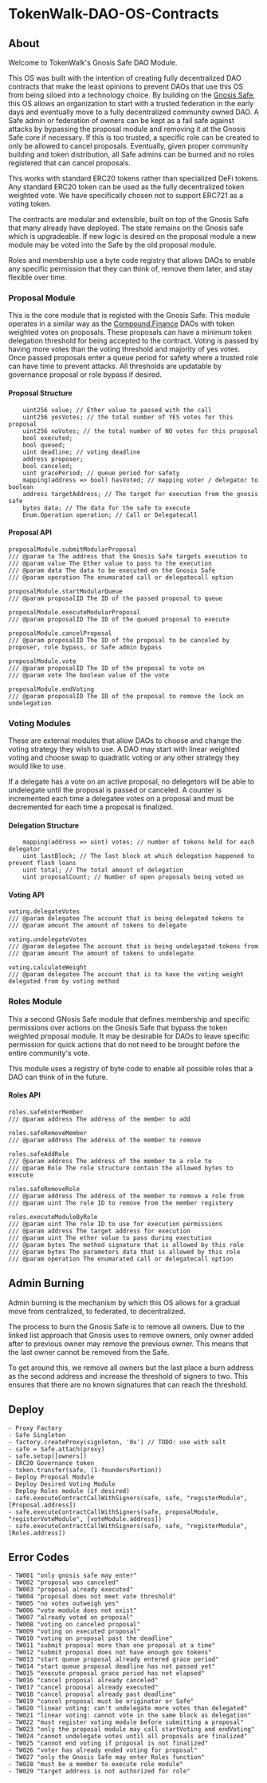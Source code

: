 # TokenWalk-DAO-OS-Contracts

## About

Welcome to TokenWalk's Gnosis Safe DAO Module.

This OS was built with the intention of creating fully decentralized DAO contracts that make the least opinions to prevent DAOs that use this OS from being siloed into a technology choice. By building on the [Gnosis Safe](https://github.com/gnosis/safe-contracts), this OS allows an organization to start with a trusted federation in the early days and eventually move to a fully decentralized community owned DAO. A Safe admin or federation of owners can be kept as a fail safe against attacks by bypassing the proposal module and removing it at the Gnosis Safe core if necessary. If this is too trusted, a specific role can be created to only be allowed to cancel proposals. Eventually, given proper community building and token distribution, all Safe admins can be burned and no roles registered that can cancel proposals.

This works with standard ERC20 tokens rather than specialized DeFi tokens. Any standard ERC20 token can be used as the fully decentralized token weighted vote. We have specifically chosen not to support ERC721 as a voting token. 

The contracts are modular and extensible, built on top of the Gnosis Safe that many already have deployed. The state remains on the Gnosis safe which is upgradeable. If new logic is desired on the proposal module a new module may be voted into the Safe by the old proposal module. 

Roles and membership use a byte code registry that allows DAOs to enable any specific permission that they can think of, remove them later, and stay flexible over time.

### Proposal Module

This is the core module that is registed with the Gnosis Safe. This module operates in a similar way as the [Compound.Finance](https://github.com/compound-finance/compound-protocol/tree/master/contracts/Governance) DAOs with token weighted votes on proposals. These proposals can have a minimum token delegation threshold for being accepted to the contract. Voting is passed by having more votes than the voting threshold and majority of yes votes. Once passed proposals enter a queue period for safety where a trusted role can have time to prevent attacks. All thresholds are updatable by governance proposal or role bypass if desired.

#### Proposal Structure
```
    uint256 value; // Ether value to passed with the call
    uint256 yesVotes; // the total number of YES votes for this proposal
    uint256 noVotes; // the total number of NO votes for this proposal        
    bool executed;
    bool queued;
    uint deadline; // voting deadline
    address proposer;
    bool canceled;
    uint gracePeriod; // queue period for safety
    mapping(address => bool) hasVoted; // mapping voter / delegator to boolean 
    address targetAddress; // The target for execution from the gnosis safe
    bytes data; // The data for the safe to execute
    Enum.Operation operation; // Call or Delegatecall
```

#### Proposal API
```
proposalModule.submitModularProposal
/// @param to The address that the Gnosis Safe targets execution to
/// @param value The Ether value to pass to the execution
/// @param data The data to be executed on the Gnosis Safe
/// @param operation The enumarated call or delegatecall option

proposalModule.startModularQueue
/// @param proposalID The ID of the passed proposal to queue

proposalModule.executeModularProposal
/// @param proposalID The ID of the queued proposal to execute

proposalModule.cancelProposal
/// @param proposalID The ID of the proposal to be canceled by proposer, role bypass, or Safe admin bypass

proposalModule.vote
/// @param proposalID The ID of the proposal to vote on
/// @param vote The boolean value of the vote

proposalModule.endVoting
/// @param proposalID The ID of the proposal to remove the lock on undelegation 
```

### Voting Modules

These are external modules that allow DAOs to choose and change the voting strategy they wish to use. A DAO may start with linear weighted voting and choose swap to quadratic voting or any other strategy they would like to use.

If a delegate has a vote on an active proposal, no delegetors will be able to undelegate until the proposal is passed or canceled. A counter is incremented each time a delegatee votes on a proposal and must be decremented for each time a proposal is finalized.

#### Delegation Structure
```
    mapping(address => uint) votes; // number of tokens held for each delegator
    uint lastBlock; // The last block at which delegation happened to prevent flash loans
    uint total; // The total amount of delegation
    uint proposalCount; // Number of open proposals being voted on
```

#### Voting API
```
voting.delegateVotes
/// @param delegatee The account that is being delegated tokens to
/// @param amount The amount of tokens to delegate

voting.undelegateVotes
/// @param delegatee The account that is being undelegated tokens from
/// @param amount The amount of tokens to undelegate

voting.calculateWeight
/// @param delegatee The account that is to have the voting weight delegated from by voting method
```

### Roles Module

This a second GNosis Safe module that defines membership and specific permissions over actions on the Gnosis Safe that bypass the token weighted proposal module. It may be desirable for DAOs to leave specific permission for quick actions that do not need to be brought before the entire community's vote.

This module uses a registry of byte code to enable all possible roles that a DAO can think of in the future.

#### Roles API
```
roles.safeEnterMember
/// @param address The address of the member to add

roles.safeRemoveMember
/// @param address The address of the member to remove

roles.safeAddRole
/// @param address The address of the member to a role to
/// @param Role The role structure contain the allowed bytes to execute

roles.safeRemoveRole
/// @param address The address of the member to remove a role from
/// @param uint The role ID to remove from the member registery

roles.executeModuleByRole
/// @param uint The role ID to use for execution permissions
/// @param address The target address for execution
/// @param uint The ether value to pass during exectution
/// @param bytes The method signature that is allowed by this role
/// @param bytes The parameters data that is allowed by this role
/// @param operation The enumarated call or delegatecall option
```

## Admin Burning

Admin burning is the mechanism by which this OS allows for a gradual move from centralized, to federated, to decentralized.

The process to burn the Gnosis Safe is to remove all owners. Due to the linked list approach that Gnosis uses to remove owners, only owner added after to previous owner may remove the previous owner. This means that the last owner cannot be removed from the Safe.

To get around this, we remove all owners but the last place a burn address as the second address and increase the threshold of signers to two. This ensures that there are no known signatures that can reach the threshold.

## Deploy 

```
- Proxy Factory
- Safe Singleton
- factory.createProxy(signleton, '0x') // TODO: use with salt
- safe = Safe.attach(proxy)
- safe.setup([owners])
- ERC20 Governance token
- token.transfer(safe, (1-foundersPortion))
- Deploy Proposal Module
- Deploy Desired Voting Module
- Deploy Roles module (if desired)
- safe.executeContractCallWithSigners(safe, safe, "registerModule", [Proposal.address])
- safe.executeContractCallWithSigners(safe, proposalModule, "registerVoteModule", [voteModule.address])
- safe.executeContractCallWithSigners(safe, safe, "registerModule", [Roles.address])
``` 

## Error Codes
```
- TW001 "only gnosis safe may enter"
- TW002 "proposal was canceled"
- TW003 "proposal already executed"
- TW004 "proposal does not meet vote threshold"
- TW005 "no votes outweigh yes"
- TW006 "vote module does not exist"
- TW007 "already voted on proposal"
- TW008 "voting on canceled proposal"
- TW009 "voting on executed proposal"
- TW010 "voting on proposal past the deadline"
- TW011 "submit proposal more than one proposal at a time"
- TW012 "submit proposal does not have enough gov tokens"
- TW013 "start queue proposal already entered grace period"
- TW014 "start queue proposal deadline has not passed yet"
- TW015 "execute proposal grace period has not elapsed"
- TW016 "cancel proposal already canceled"
- TW017 "cancel proposal already executed"
- TW018 "cancel proposal already past deadline"
- TW019 "cancel proposal must be originator or Safe"
- TW020 "linear voting: can't undelegate more votes than delegated"
- TW021 "linear voting: cannot vote in the same block as delegation"
- TW022 "must register voting module before submitting a proposal"
- TW023 "only the proposal module may call startVoting and endVoting"
- TW024 "cannot undelegate votes until all proposals are finalized"
- TW025 "cannot end voting if proposal is not finalized"
- TW026 "voter has already ended voting for proposal"
- TW027 "only the Gnosis Safe may enter Roles function"
- TW028 "must be a member to execute role module"
- TW029 "target address is not authorized for role"
```
